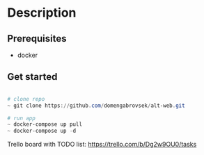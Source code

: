 # Description

## Prerequisites

- docker

## Get started

```powershell

# clone repo
~ git clone https://github.com/domengabrovsek/alt-web.git

# run app
~ docker-compose up pull
~ docker-compose up -d

```
Trello board with TODO list:
https://trello.com/b/Dg2w9OU0/tasks